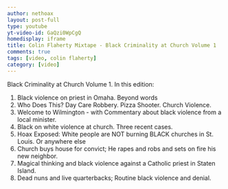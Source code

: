 ```yaml
---
author: nethoax
layout: post-full
type: youtube
yt-video-id: GaQzi0WpCgQ
homedisplay: iframe
title: Colin Flaherty Mixtape - Black Criminality at Church Volume 1
comments: true
tags: [video, colin flaherty]
category: [video]
---
```

Black Criminality at Church Volume 1. In this edition:

1. Black violence on priest in Omaha. Beyond words
2. Who Does This? Day Care Robbery. Pizza Shooter. Church Violence.
3. Welcome to Wilmington - with Commentary about black violence from a local minister.
4. Black on white violence at church. Three recent cases.
5. Hoax Exposed: White people are NOT burning BLACK churches in St. Louis. Or anywhere else
6. Church buys house for convict; He rapes and robs and sets on fire his new neighbor.
7. Magical thinking and black violence against a Catholic priest in Staten Island.
8. Dead nuns and live quarterbacks; Routine black violence and denial.
